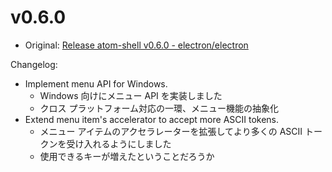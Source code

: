 # v0.6.0

* Original: [Release atom-shell v0.6.0 - electron/electron](https://github.com/electron/electron/releases/tag/v0.6.0)

Changelog:

* Implement menu API for Windows.
  * Windows 向けにメニュー API を実装しました
  * クロス プラットフォーム対応の一環、メニュー機能の抽象化
* Extend menu item's accelerator to accept more ASCII tokens.
  * メニュー アイテムのアクセラレーターを拡張してより多くの ASCII トークンを受け入れるようにしました
  * 使用できるキーが増えたということだろうか
